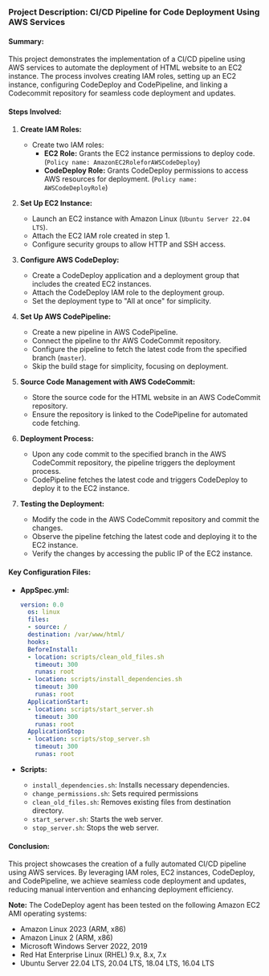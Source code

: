 ### Project Description: CI/CD Pipeline for Code Deployment Using AWS Services

#### Summary:
This project demonstrates the implementation of a CI/CD pipeline using AWS services to automate the deployment of HTML website to an EC2 instance. The process involves creating IAM roles, setting up an EC2 instance, configuring CodeDeploy and CodePipeline, and linking a Codecommit repository for seamless code deployment and updates.

#### Steps Involved:

1. **Create IAM Roles:**
   - Create two IAM roles:
     - **EC2 Role:** Grants the EC2 instance permissions to deploy code. (`Policy name: AmazonEC2RoleforAWSCodeDeploy`)
     - **CodeDeploy Role:** Grants CodeDeploy permissions to access AWS resources for deployment. (`Policy name: AWSCodeDeployRole`)

2. **Set Up EC2 Instance:**
   - Launch an EC2 instance with Amazon Linux (`Ubuntu Server 22.04 LTS`).
   - Attach the EC2 IAM role created in step 1.
   - Configure security groups to allow HTTP and SSH access.

3. **Configure AWS CodeDeploy:**
   - Create a CodeDeploy application and a deployment group that includes the created EC2 instances.
   - Attach the CodeDeploy IAM role to the deployment group.
   - Set the deployment type to "All at once" for simplicity.

4. **Set Up AWS CodePipeline:**
   - Create a new pipeline in AWS CodePipeline.
   - Connect the pipeline to thr AWS CodeCommit repository.
   - Configure the pipeline to fetch the latest code from the specified branch (`master`).
   - Skip the build stage for simplicity, focusing on deployment.

5. **Source Code Management with AWS CodeCommit:**
   - Store the source code for the HTML website in an AWS CodeCommit repository.
   - Ensure the repository is linked to the CodePipeline for automated code fetching.

6. **Deployment Process:**
   - Upon any code commit to the specified branch in the AWS CodeCommit repository, the pipeline   triggers the deployment process.
   - CodePipeline fetches the latest code and triggers CodeDeploy to deploy it to the EC2 instance.

7. **Testing the Deployment:**
   - Modify the code in the AWS CodeCommit repository and commit the changes.
   - Observe the pipeline fetching the latest code and deploying it to the EC2 instance.
   - Verify the changes by accessing the public IP of the EC2 instance.

#### Key Configuration Files:

- **AppSpec.yml:**
  ```yaml
  version: 0.0
    os: linux
    files:
    - source: /
    destination: /var/www/html/
    hooks:
    BeforeInstall:
    - location: scripts/clean_old_files.sh
      timeout: 300
      runas: root
    - location: scripts/install_dependencies.sh
      timeout: 300
      runas: root
    ApplicationStart:
    - location: scripts/start_server.sh
      timeout: 300
      runas: root
    ApplicationStop:
    - location: scripts/stop_server.sh
      timeout: 300
      runas: root
  ```

- **Scripts:**
  - `install_dependencies.sh`: Installs necessary dependencies.
  - `change_permissions.sh`: Sets required permissions
  - `clean_old_files.sh`: Removes existing files from destination directory.
  - `start_server.sh`: Starts the web server.
  - `stop_server.sh`: Stops the web server.

#### Conclusion:
This project showcases the creation of a fully automated CI/CD pipeline using AWS services. By leveraging IAM roles, EC2 instances, CodeDeploy, and CodePipeline, we achieve seamless code deployment and updates, reducing manual intervention and enhancing deployment efficiency.

**Note:** The CodeDeploy agent has been tested on the following Amazon EC2 AMI operating systems:

+ Amazon Linux 2023 (ARM, x86)
+ Amazon Linux 2 (ARM, x86)
+ Microsoft Windows Server 2022, 2019
+ Red Hat Enterprise Linux (RHEL) 9.x, 8.x, 7.x
+ Ubuntu Server 22.04 LTS, 20.04 LTS, 18.04 LTS, 16.04 LTS